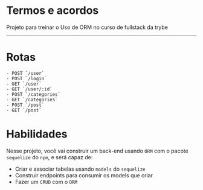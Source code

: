 # Termos e acordos

Projeto para treinar o Uso de ORM no curso de fullstack da trybe

---

# Rotas
    - POST `/user`
    - POST `/login`
    - GET `/user`
    - GET `/user/:id`
    - POST `/categories`
    - GET `/categories`
    - POST `/post`
    - GET `/post`

# Habilidades 

Nesse projeto, você vai construir um back-end usando `ORM` com o pacote `sequelize` do `npm`, e será capaz de:
 - Criar e associar tabelas usando `models` do `sequelize`
 - Construir endpoints para consumir os models que criar 
 - Fazer um `CRUD` com o `ORM`
